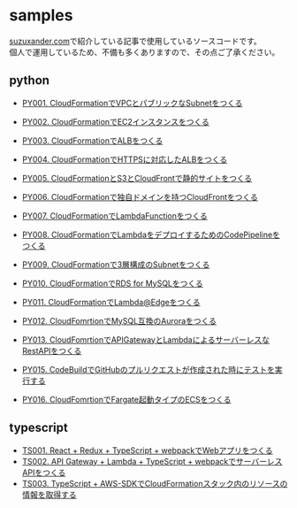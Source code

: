 # samples
[suzuxander.com](https://blog.suzuxander.com/)で紹介している記事で使用しているソースコードです。  
個人で運用しているため、不備も多くありますので、その点ご了承ください。

## python
- [PY001. CloudFormationでVPCとパブリックなSubnetをつくる](python/PY001/README.md)
- [PY002. CloudFormationでEC2インスタンスをつくる](python/PY002/README.md)
- [PY003. CloudFormationでALBをつくる](python/PY003/README.md)
- [PY004. CloudFormationでHTTPSに対応したALBをつくる](python/PY004/README.md)
- [PY005. CloudFormationとS3とCloudFrontで静的サイトをつくる](python/PY005/README.md)
- [PY006. CloudFormationで独自ドメインを持つCloudFrontをつくる](python/PY006/README.md)
- [PY007. CloudFormationでLambdaFunctionをつくる](python/PY007/README.md)
- [PY008. CloudFormationでLambdaをデプロイするためのCodePipelineをつくる](python/PY008/README.md)
- [PY009. CloudFormationで3層構成のSubnetをつくる](python/PY009/README.md)
- [PY010. CloudFormationでRDS for MySQLをつくる](python/PY010/README.md)

- [PY011. CloudFormationでLambda@Edgeをつくる](python/PY011/README.md)
- [PY012. CloudFomrtionでMySQL互換のAuroraをつくる](python/PY012/README.md)
- [PY013. CloudFomrtionでAPIGatewayとLambdaによるサーバーレスなRestAPIをつくる](python/PY013/README.md)
- [PY015. CodeBuildでGitHubのプルリクエストが作成された時にテストを実行する](python/PY015/README.md)
- [PY016. CloudFomrtionでFargate起動タイプのECSをつくる](python/PY016/README.md)

## typescript
- [TS001. React + Redux + TypeScript + webpackでWebアプリをつくる](typescript/TS001/README.md)
- [TS002. API Gateway + Lambda + TypeScript + webpackでサーバーレスAPIをつくる](typescript/TS002/README.md)
- [TS003. TypeScript + AWS-SDKでCloudFormationスタック内のリソースの情報を取得する](typescript/TS003/README.md)
